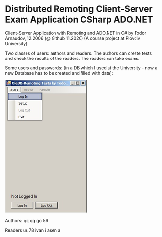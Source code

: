 # Distributed Remoting Client-Server Exam Application CSharp ADO.NET

Client-Server Application with Remoting and ADO.NET in C# by Todor Arnaudov, 12.2006 (@ Github 11.2020)
(A course project at Plovdiv University)

Two classes of users: authors and readers.
The authors can create tests and check the results of the readers.
The readers can take exams.

Some users and passwords: [in a DB which I used at the University - now a new Database has to be created and filled with data]:

![image](/cliient.png)

Authors:
qq qq
go 56

Readers
us 78
ivan i
asen a
